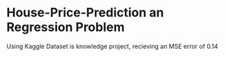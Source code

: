 # House-Price-Prediction an Regression Problem

Using Kaggle Dataset is knowledge project, recieving an MSE error of 0.14
